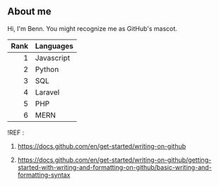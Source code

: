 ## About me

Hi, I'm Benn. You might recognize me as GitHub's mascot.

| Rank | Languages |
|-----:|-----------|
|     1| Javascript|
|     2| Python    |
|     3| SQL       |
|     4| Laravel   |
|     5| PHP       |
|     6| MERN      |





!REF :

1. https://docs.github.com/en/get-started/writing-on-github

2. https://docs.github.com/en/get-started/writing-on-github/getting-started-with-writing-and-formatting-on-github/basic-writing-and-formatting-syntax
